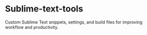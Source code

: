 # Sublime-text-tools
Custom Sublime Text snippets, settings, and build files for improving workflow and productivity.
